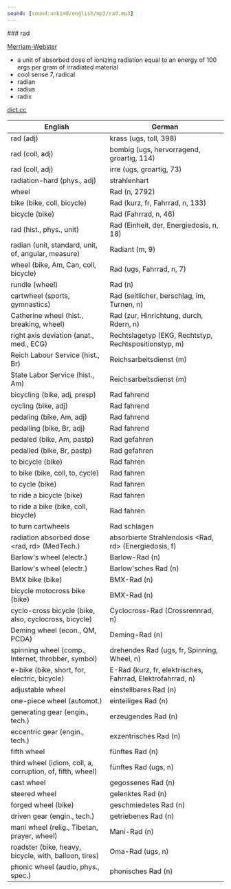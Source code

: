 ```yaml
---
sound: [sound:ankimd/english/mp3/rad.mp3]
---
```


\### rad

[Merriam-Webster](https://www.merriam-webster.com/dictionary/rad)

- a unit of absorbed dose of ionizing radiation equal to an energy of 100 ergs per gram of irradiated material
- cool sense 7, radical
- radian
- radius
- radix

[dict.cc](https://www.dict.cc/rad)

| English        | German       |
| -------------- | ------------ |
| rad (adj) | krass (ugs, toll, 398) |
| rad (coll, adj) | bombig (ugs, hervorragend, groartig, 114) |
| rad (coll, adj) | irre (ugs, groartig, 73) |
| radiation-hard <rad-hard> (phys., adj) | strahlenhart |
| wheel | Rad (n, 2792) |
| bike (bike, coll, bicycle) | Rad (kurz, fr, Fahrrad, n, 133) |
| bicycle (bike) | Rad (Fahrrad, n, 46) |
| rad <rad> (hist., phys., unit) | Rad <rd> (Einheit, der, Energiedosis, n, 18) |
| radian <rad> (unit, standard, unit, of, angular, measure) | Radiant <rad> (m, 9) |
| wheel (bike, Am, Can, coll, bicycle) | Rad (ugs, Fahrrad, n, 7) |
| rundle (wheel) | Rad (n) |
| cartwheel (sports, gymnastics) | Rad (seitlicher, berschlag, im, Turnen, n) |
| Catherine wheel (hist., breaking, wheel) | Rad (zur, Hinrichtung, durch, Rdern, n) |
| right axis deviation <RAD> (anat., med., ECG) | Rechtslagetyp (EKG, Rechtstyp, Rechtspositionstyp, m) |
| Reich Labour Service (hist., Br) | Reichsarbeitsdienst <RAD> (m) |
| State Labor Service (hist., Am) | Reichsarbeitsdienst <RAD> (m) |
| bicycling (bike, adj, presp) | Rad fahrend |
| cycling (bike, adj) | Rad fahrend |
| pedaling (bike, Am, adj) | Rad fahrend |
| pedalling (bike, Br, adj) | Rad fahrend |
| pedaled (bike, Am, pastp) | Rad gefahren |
| pedalled (bike, Br, pastp) | Rad gefahren |
| to bicycle (bike) | Rad fahren |
| to bike (bike, coll, to, cycle) | Rad fahren |
| to cycle (bike) | Rad fahren |
| to ride a bicycle (bike) | Rad fahren |
| to ride a bike (bike, coll, bicycle) | Rad fahren |
| to turn cartwheels | Rad schlagen |
| radiation absorbed dose <rad, rd> (MedTech.) | absorbierte Strahlendosis <Rad, rd> (Energiedosis, f) |
| Barlow's wheel (electr.) | Barlow-Rad (n) |
| Barlow's wheel (electr.) | Barlow'sches Rad (n) |
| BMX bike (bike) | BMX-Rad (n) |
| bicycle motocross bike <BMX bike> (bike) | BMX-Rad (n) |
| cyclo-cross bicycle <CCX> (bike, also, cyclocross, bicycle) | Cyclocross-Rad (Crossrennrad, n) |
| Deming wheel (econ., QM, PCDA) | Deming-Rad (n) |
| spinning wheel (comp., Internet, throbber, symbol) | drehendes Rad (ugs, fr, Spinning, Wheel, n) |
| e-bike (bike, short, for, electric, bicycle) | E-Rad (kurz, fr, elektrisches, Fahrrad, Elektrofahrrad, n) |
| adjustable wheel | einstellbares Rad (n) |
| one-piece wheel (automot.) | einteiliges Rad (n) |
| generating gear (engin., tech.) | erzeugendes Rad (n) |
| eccentric gear (engin., tech.) | exzentrisches Rad (n) |
| fifth wheel | fünftes Rad (n) |
| third wheel (idiom, coll, a, corruption, of, fifth, wheel) | fünftes Rad (ugs, n) |
| cast wheel | gegossenes Rad (n) |
| steered wheel | gelenktes Rad (n) |
| forged wheel (bike) | geschmiedetes Rad (n) |
| driven gear (engin., tech.) | getriebenes Rad (n) |
| mani wheel (relig., Tibetan, prayer, wheel) | Mani-Rad (n) |
| roadster (bike, heavy, bicycle, with, balloon, tires) | Oma-Rad (ugs, n) |
| phonic wheel (audio, phys., spec.) | phonisches Rad (n) |
